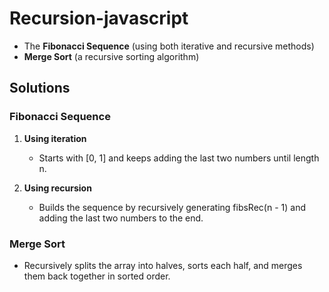 # Recursion-javascript

- The **Fibonacci Sequence** (using both iterative and recursive methods)
- **Merge Sort** (a recursive sorting algorithm)

## Solutions

### Fibonacci Sequence

1. **Using iteration**
    - Starts with [0, 1] and keeps adding the last two numbers until length n.

2. **Using recursion**
    - Builds the sequence by recursively generating fibsRec(n - 1) and adding the last two numbers to the end.

### Merge Sort

- Recursively splits the array into halves, sorts each half, and merges them back together in sorted order.